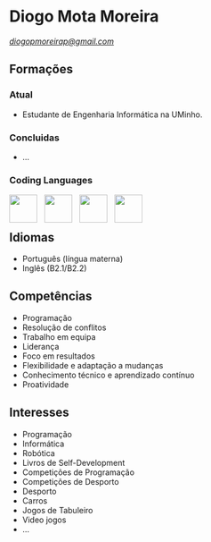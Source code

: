 # Diogo Mota Moreira

*diogopmoreirap@gmail.com*

## Formações
### Atual
- Estudante de Engenharia Informática na UMinho.
### Concluidas
- ...

### Coding Languages
<img align="left" height="50px" width="50px" style = "padding-right:10px" src="https://cdn.jsdelivr.net/gh/devicons/devicon@latest/icons/html5/html5-original-wordmark.svg" />
<img align="left" height="50px" width="50px" style = "padding-right:10px" src="https://cdn.jsdelivr.net/gh/devicons/devicon@latest/icons/css3/css3-original-wordmark.svg" />
<img align="left" height="50px" width="50px" style = "padding-right:10px" src="https://cdn.jsdelivr.net/gh/devicons/devicon@latest/icons/haskell/haskell-original.svg" />
<img align="left" height="50px" width="50px" style = "padding-right:10px" src="https://cdn.jsdelivr.net/gh/devicons/devicon@latest/icons/c/c-original.svg" />
<br />
<br />

## Idiomas
- Português (língua materna)
- Inglês (B2.1/B2.2)

## Competências 
- Programação
- Resolução de conflitos
- Trabalho em equipa
- Liderança
- Foco em resultados
- Flexibilidade e adaptação a mudanças
- Conhecimento técnico e aprendizado contínuo
- Proatividade

## Interesses
- Programação
- Informática
- Robótica
- Livros de Self-Development
- Competições de Programação
- Competições de Desporto
- Desporto
- Carros
- Jogos de Tabuleiro
- Video jogos
- ...


